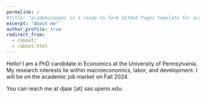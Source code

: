 ```yaml
---
permalink: /
#title: "academicpages is a ready-to-fork GitHub Pages template for academic personal websites"
excerpt: "About me"
author_profile: true
redirect_from: 
  - /about/
  - /about.html
---
```


Hello! I am a PhD candidate in Economics at the University of Pennsylvania. My research interests lie within macroeconomics, labor, and development. I will be on the academic job market on Fall 2024.

You can reach me at djaar [at] sas.upenn.edu.